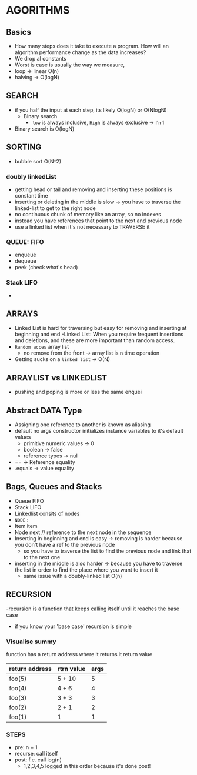 # AGORITHMS

## Basics

- How many steps does it take to execute a program. How will an algorithm performance change as the data increases?
- We drop al constants
- Worst is case is usually the way we measure,
- loop -> linear O(n)
- halving -> O(logN)

## SEARCH

- if you half the input at each step, its likely O(logN) or O(NlogN)
    - Binary search
        - `low` is always inclusive, `High` is always exclusive -> n+1
- Binary search is O(logN)

## SORTING

- bubble sort O(N^2)

### doubly linkedList

- getting head or tail and removing and inserting these positions is constant time
- inserting or deleting in the middle is slow -> you have to traverse the linked-list to get to the right node
- no continuous chunk of memory like an array, so no indexes
- instead you have references that point to the next and previous node
- use a linked list when it's not necessary to TRAVERSE it

### QUEUE: FIFO

- enqueue
- dequeue
- peek (check what's head)

### Stack LIFO
- 

## ARRAYS

- Linked List is hard for traversing but easy for removing and inserting at beginning and end
  -Linked List: When you require frequent insertions and deletions, and these are more important than random access.
- `Random acces` array list
    - no remove from the front -> array list is n time operation
- Getting sucks on a `linked list` -> O(N)

## ARRAYLIST vs LINKEDLIST

- pushing and poping is more or less the same enquei

## Abstract DATA Type

- Assigning one reference to another is known as aliasing
- default no args constructor initializes instance variables to it's default values
    - primitive numeric values -> 0
    - boolean -> false
    - reference types -> null
- == -> Reference equality
- .equals -> value equality

## Bags, Queues and Stacks

- Queue FIFO
- Stack LIFO
- Linkedlist consits of nodes
- `NODE` :
- Item item
- Node<item> next // reference to the next node in the sequence
- Inserting in beginning and end is easy -> removing is harder because you don't have a ref to the previous node
    - so you have to traverse the list to find the previous node and link that to the next one
- inserting in the middle is also harder -> because you have to traverse the list in order to find the place where you
  want to insert it
    - same issue with a doubly-linked list O(n)

## RECURSION

-recursion is a function that keeps calling itself until it reaches the base case
- if you know your 'base case' recursion is simple

### Visualise summy
function has a return address where it returns it return value

  |return address| rtrn value| args|
  |--------------|-----------|-----|
  |foo(5)        | 5 + 10 | 5 |
  |foo(4)        | 4 + 6 | 4 |
  |foo(3)        | 3 + 3 | 3 |
  |foo(2)        | 2 + 1 | 2 |
  |foo(1)        | 1 | 1 |

### STEPS
- pre: n + 1
- recurse: call itself
- post: f.e. call log(n)
  - 1,2,3,4,5 logged in this order because it's done post!